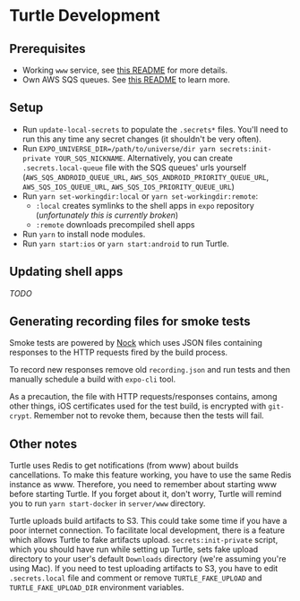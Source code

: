 # Turtle Development

## Prerequisites

- Working `www` service, see [this README](https://github.com/expo/universe/tree/master/server/www/README.md) for more details.
- Own AWS SQS queues. See [this README](https://github.com/expo/universe/tree/master/terraform/turtle-queues/README.md) to learn more.

## Setup

- Run `update-local-secrets` to populate the `.secrets*` files. You'll need to run this any time any secret changes (it shouldn't be very often).
- Run `EXPO_UNIVERSE_DIR=/path/to/universe/dir yarn secrets:init-private YOUR_SQS_NICKNAME`. Alternatively, you can create `.secrets.local-queue` file with the SQS queues' urls yourself (`AWS_SQS_ANDROID_QUEUE_URL`, `AWS_SQS_ANDROID_PRIORITY_QUEUE_URL`, `AWS_SQS_IOS_QUEUE_URL`, `AWS_SQS_IOS_PRIORITY_QUEUE_URL`)
- Run `yarn set-workingdir:local` or `yarn set-workingdir:remote`:
  - `:local` creates symlinks to the shell apps in `expo` repository (_unfortunately this is currently broken_)
  - `:remote` downloads precompiled shell apps
- Run `yarn` to install node modules.
- Run `yarn start:ios` or `yarn start:android` to run Turtle.

## Updating shell apps

_TODO_

## Generating recording files for smoke tests

Smoke tests are powered by [Nock](https://www.npmjs.com/package/nock) which uses JSON files containing responses to the HTTP requests fired by the build process.

To record new responses remove old `recording.json` and run tests and then manually schedule a build with `expo-cli` tool.

As a precaution, the file with HTTP requests/responses contains, among other things, iOS certificates used for the test build, is
encrypted with `git-crypt`. Remember not to revoke them, because then the tests will fail.

## Other notes

Turtle uses Redis to get notifications (from www) about builds cancellations. To make this feature working, you have to use the same Redis instance as www. Therefore, you need to remember about starting www before starting Turtle. If you forget about it, don't worry, Turtle will remind you to run `yarn start-docker` in `server/www` directory.

Turtle uploads build artifacts to S3. This could take some time if you have a poor internet connection. To facilitate local development, there is a feature which allows Turtle to fake artifacts upload. `secrets:init-private` script, which you should have run while setting up Turtle, sets fake upload directory to your user's default `Downloads` directory (we're assuming you're using Mac). If you need to test uploading artifacts to S3, you have to edit `.secrets.local` file and comment or remove `TURTLE_FAKE_UPLOAD` and `TURTLE_FAKE_UPLOAD_DIR` environment variables.
